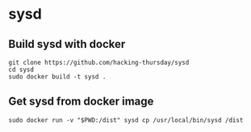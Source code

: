 sysd
====

## Build sysd with docker

```
git clone https://github.com/hacking-thursday/sysd
cd sysd
sudo docker build -t sysd .
```

## Get sysd from docker image

```
sudo docker run -v "$PWD:/dist" sysd cp /usr/local/bin/sysd /dist
```

